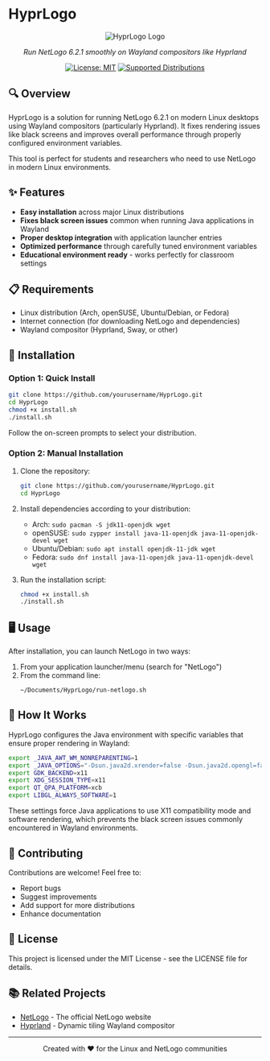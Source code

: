 # HyprLogo

<div align="center">

![HyprLogo Logo](https://raw.githubusercontent.com/NetLogo/NetLogo/master/dist/images/NetLogo-App.png)

*Run NetLogo 6.2.1 smoothly on Wayland compositors like Hyprland*

[![License: MIT](https://img.shields.io/badge/License-MIT-blue.svg)](https://opensource.org/licenses/MIT)
[![Supported Distributions](https://img.shields.io/badge/Supported-Arch%20|%20openSUSE%20|%20Ubuntu%20|%20Fedora-green)](https://github.com/yourusername/HyprLogo)

</div>

## 🔍 Overview

HyprLogo is a solution for running NetLogo 6.2.1 on modern Linux desktops using Wayland compositors (particularly Hyprland). It fixes rendering issues like black screens and improves overall performance through properly configured environment variables.

This tool is perfect for students and researchers who need to use NetLogo in modern Linux environments.

## ✨ Features

- **Easy installation** across major Linux distributions
- **Fixes black screen issues** common when running Java applications in Wayland
- **Proper desktop integration** with application launcher entries
- **Optimized performance** through carefully tuned environment variables
- **Educational environment ready** - works perfectly for classroom settings

## 📋 Requirements

- Linux distribution (Arch, openSUSE, Ubuntu/Debian, or Fedora)
- Internet connection (for downloading NetLogo and dependencies)
- Wayland compositor (Hyprland, Sway, or other)

## 🚀 Installation

### Option 1: Quick Install

```bash
git clone https://github.com/yourusername/HyprLogo.git
cd HyprLogo
chmod +x install.sh
./install.sh
```

Follow the on-screen prompts to select your distribution.

### Option 2: Manual Installation

1. Clone the repository:
   ```bash
   git clone https://github.com/yourusername/HyprLogo.git
   cd HyprLogo
   ```

2. Install dependencies according to your distribution:
   - Arch: `sudo pacman -S jdk11-openjdk wget`
   - openSUSE: `sudo zypper install java-11-openjdk java-11-openjdk-devel wget`
   - Ubuntu/Debian: `sudo apt install openjdk-11-jdk wget`
   - Fedora: `sudo dnf install java-11-openjdk java-11-openjdk-devel wget`

3. Run the installation script:
   ```bash
   chmod +x install.sh
   ./install.sh
   ```

## 🖥️ Usage

After installation, you can launch NetLogo in two ways:

1. From your application launcher/menu (search for "NetLogo")
2. From the command line:
   ```bash
   ~/Documents/HyprLogo/run-netlogo.sh
   ```

## 🔧 How It Works

HyprLogo configures the Java environment with specific variables that ensure proper rendering in Wayland:

```bash
export _JAVA_AWT_WM_NONREPARENTING=1
export _JAVA_OPTIONS="-Dsun.java2d.xrender=false -Dsun.java2d.opengl=false -Dawt.useSystemAAFontSettings=on -Dswing.aatext=true"
export GDK_BACKEND=x11
export XDG_SESSION_TYPE=x11
export QT_QPA_PLATFORM=xcb
export LIBGL_ALWAYS_SOFTWARE=1
```

These settings force Java applications to use X11 compatibility mode and software rendering, which prevents the black screen issues commonly encountered in Wayland environments.

## 🤝 Contributing

Contributions are welcome! Feel free to:

- Report bugs
- Suggest improvements
- Add support for more distributions
- Enhance documentation

## 📄 License

This project is licensed under the MIT License - see the LICENSE file for details.

## 📚 Related Projects

- [NetLogo](https://ccl.northwestern.edu/netlogo/) - The official NetLogo website
- [Hyprland](https://hyprland.org/) - Dynamic tiling Wayland compositor

---

<div align="center">
<p>Created with ❤️ for the Linux and NetLogo communities</p>
</div>
